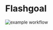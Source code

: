 # Flashgoal

![example workflow](https://github.com/allegro-agh-2023/MK-PS-projekt/actions/workflows/ci.yml/badge.svg?event=push)
